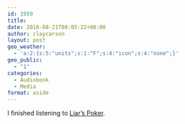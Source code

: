 ```yaml
---
id: 1959
title: 
date: 2018-08-21T08:05:22+00:00
author: claycarson
layout: post
geo_weather:
  - 'a:2:{s:5:"units";s:1:"F";s:4:"icon";s:4:"none";}'
geo_public:
  - "1"
categories: 
  - Audiobook
  - Media
format: aside
---
```

I finished listening to [Liar&#8217;s Poker](https://www.amazon.com/Liars-Poker-Norton-Paperback-Michael/dp/039333869X).<!--more-->